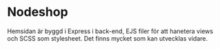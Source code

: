 ﻿# Nodeshop

Hemsidan är byggd i Express i back-end, EJS filer för att hanetera views och SCSS som stylesheet.
Det finns mycket som kan utvecklas vidare.
